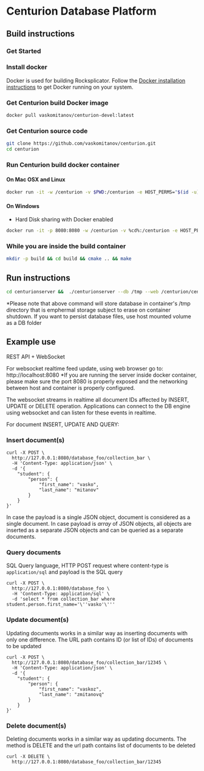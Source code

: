# Centurion Database Platform

## Build instructions

### Get Started

### Install docker
Docker is used for building Rocksplicator. Follow the [Docker installation instructions](https://docs.docker.com/engine/installation/) to get Docker running on your system.

### Get Centurion build Docker image

```sh
docker pull vaskomitanov/centurion-devel:latest
```

### Get Centurion source code
```sh
git clone https://github.com/vaskomitanov/centurion.git 
cd centurion
```

### Run Centurion build docker container

#### On Mac OSX and Linux
```sh
docker run -it -w /centurion -v $PWD:/centurion -e HOST_PERMS="$(id -u):$(id -g)" vaskomitanov/centurion-devel bash
```

#### On Windows
* Hard Disk sharing with Docker enabled
```sh
docker run -it -p 8080:8080 -w /centurion -v %cd%:/centurion -e HOST_PERMS="$(id -u):$(id -g)" vaskomitanov/centurion-devel bash
```

### While you are inside the build container
```sh
mkdir -p build && cd build && cmake .. && make
```

## Run instructions
```sh
cd centurionserver &&  ./centurionserver --db /tmp --web /centurion/centurionserver/public --jwt s3kret --log-level 0
```

*Please note that above command will store database in container's /tmp directory that is emphermal storage subject to erase on container shutdown. If you want to persist database files, use host mounted volume as a DB folder

## Example use

REST API + WebSocket

For websocket realtime feed update, using web browser go to: http://localhost:8080
*If you are running the server inside docker container, please make sure the port 8080 is properly exposed and the networking between host and container is properly configured.

The websocket streams in realtime all document IDs affected by INSERT, UPDATE or DELETE operation. Applications can connect to the DB engine using websocket and can listen for these events in realtime.  

For document INSERT, UPDATE AND QUERY:

### Insert document(s)
```
curl -X POST \
  http://127.0.0.1:8080/database_foo/collection_bar \
  -H 'Content-Type: application/json' \
  -d '{
	"student": {	
		"person": {
			"first_name": "vasko",
			"last_name": "mitanov"
		}
	}
}'
```

In case the payload is a single JSON object, document is considered as a single document. In case payload is *array* of JSON objects, all objects are inserted as a separate JSON objects and can be queried as a separate documents. 

### Query documents
SQL Query language, HTTP POST request where content-type is `application/sql` and payload is the SQL query

```
curl -X POST \
  http://127.0.0.1:8080/database_foo \
  -H 'Content-Type: application/sql' \
  -d 'select * from collection_bar where student.person.first_name='\''vasko'\'''
```

### Update document(s)
Updating documents works in a similar way as inserting documents with only one difference. The URL path contains ID (or list of IDs) of documents to be updated

```
curl -X POST \
  http://127.0.0.1:8080/database_foo/collection_bar/12345 \
  -H 'Content-Type: application/json' \
  -d '{
	"student": {	
		"person": {
			"first_name": "vaskoz",
			"last_name": "zmitanovq"
		}
	}
}'
```

### Delete document(s)

Deleting documents works in a similar way as updating documents. The method is DELETE and the url path contains list of documents to be deleted

```
curl -X DELETE \
  http://127.0.0.1:8080/database_foo/collection_bar/12345 
```
